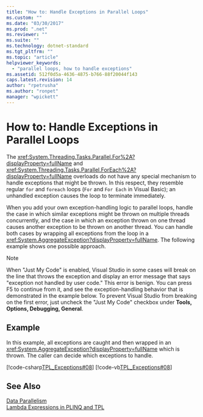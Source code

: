```yaml
---
title: "How to: Handle Exceptions in Parallel Loops"
ms.custom: ""
ms.date: "03/30/2017"
ms.prod: ".net"
ms.reviewer: ""
ms.suite: ""
ms.technology: dotnet-standard
ms.tgt_pltfrm: ""
ms.topic: "article"
helpviewer_keywords: 
  - "parallel loops, how to handle exceptions"
ms.assetid: 512f0d5a-4636-4875-b766-88f20044f143
caps.latest.revision: 14
author: "rpetrusha"
ms.author: "ronpet"
manager: "wpickett"
---
```

# How to: Handle Exceptions in Parallel Loops
The <xref:System.Threading.Tasks.Parallel.For%2A?displayProperty=fullName> and <xref:System.Threading.Tasks.Parallel.ForEach%2A?displayProperty=fullName> overloads do not have any special mechanism to handle exceptions that might be thrown. In this respect, they resemble regular `for` and `foreach` loops (`For` and `For Each` in Visual Basic); an unhandled exception causes the loop to terminate immediately.  
  
 When you add your own exception-handling logic to parallel loops, handle the case in which similar exceptions might be thrown on multiple threads concurrently, and the case in which an exception thrown on one thread causes another exception to be thrown on another thread. You can handle both cases by wrapping all exceptions from the loop in a <xref:System.AggregateException?displayProperty=fullName>. The following example shows one possible approach.  
  
> [!NOTE]
>  When "Just My Code" is enabled, Visual Studio in some cases will break on the line that throws the exception and display an error message that says "exception not handled by user code." This error is benign. You can press F5 to continue from it, and see the exception-handling behavior that is demonstrated in the example below. To prevent Visual Studio from breaking on the first error, just uncheck the "Just My Code" checkbox under **Tools, Options, Debugging, General**.  
  
## Example  
 In this example, all exceptions are caught and then wrapped in an <xref:System.AggregateException?displayProperty=fullName> which is thrown. The caller can decide which exceptions to handle.  
  
 [!code-csharp[TPL_Exceptions#08](../../../samples/snippets/csharp/VS_Snippets_Misc/tpl_exceptions/cs/exceptions.cs#08)]
 [!code-vb[TPL_Exceptions#08](../../../samples/snippets/visualbasic/VS_Snippets_Misc/tpl_exceptions/vb/exceptionsinloops.vb#08)]  
  
## See Also  
 [Data Parallelism](../../../docs/standard/parallel-programming/data-parallelism-task-parallel-library.md)   
 [Lambda Expressions in PLINQ and TPL](../../../docs/standard/parallel-programming/lambda-expressions-in-plinq-and-tpl.md)
